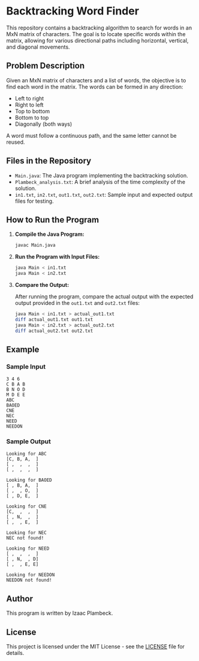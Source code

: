 
# Backtracking Word Finder

This repository contains a backtracking algorithm to search for words in an MxN matrix of characters. The goal is to locate specific words within the matrix, allowing for various directional paths including horizontal, vertical, and diagonal movements.

## Problem Description

Given an MxN matrix of characters and a list of words, the objective is to find each word in the matrix. The words can be formed in any direction:
- Left to right
- Right to left
- Top to bottom
- Bottom to top
- Diagonally (both ways)

A word must follow a continuous path, and the same letter cannot be reused.

## Files in the Repository

- `Main.java`: The Java program implementing the backtracking solution.
- `Plambeck_analysis.txt`: A brief analysis of the time complexity of the solution.
- `in1.txt`, `in2.txt`, `out1.txt`, `out2.txt`: Sample input and expected output files for testing.

## How to Run the Program

1. **Compile the Java Program:**
   ```sh
   javac Main.java
   ```

2. **Run the Program with Input Files:**
   ```sh
   java Main < in1.txt
   java Main < in2.txt
   ```

3. **Compare the Output:**

   After running the program, compare the actual output with the expected output provided in the `out1.txt` and `out2.txt` files:
   ```sh
   java Main < in1.txt > actual_out1.txt
   diff actual_out1.txt out1.txt
   java Main < in2.txt > actual_out2.txt
   diff actual_out2.txt out2.txt
   ```

## Example

### Sample Input
```
3 4 6
C B A B
B N O D
M D E E
ABC
BAOED
CNE
NEC
NEED
NEEDON
```

### Sample Output
```
Looking for ABC
[C, B, A,  ]
[ ,  ,  ,  ]
[ ,  ,  ,  ]

Looking for BAOED
[ , B, A,  ]
[ ,  , O,  ]
[ , D, E,  ]

Looking for CNE
[C,  ,  ,  ]
[ , N,  ,  ]
[ ,  , E,  ]

Looking for NEC
NEC not found!

Looking for NEED
[ ,  ,  ,  ]
[ , N,  , D]
[ ,  , E, E]

Looking for NEEDON
NEEDON not found!
```

## Author

This program is written by Izaac Plambeck.

## License

This project is licensed under the MIT License - see the [LICENSE](LICENSE) file for details.

